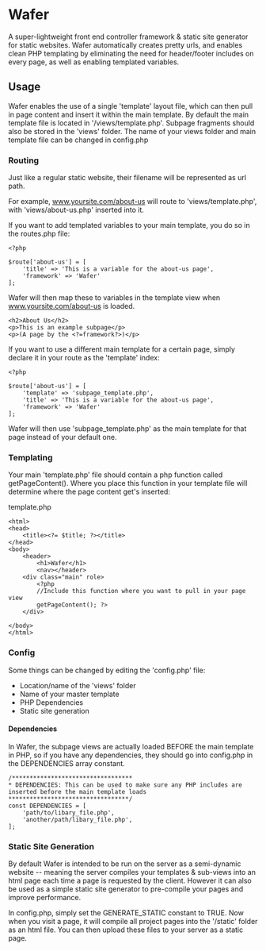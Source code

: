 # Wafer
A super-lightweight front end controller framework &amp; static site generator for static websites. Wafer automatically creates pretty urls, and enables clean PHP templating by eliminating the need for header/footer includes on every page, as well as enabling templated variables.

## Usage

Wafer enables the use of a single 'template' layout file, which can then pull in page content and insert it within the main template. By default the main template file is located in '/views/template.php'. Subpage fragments should also be stored in the 'views' folder. The name of your views folder and main template file can be changed in config.php

### Routing

Just like a regular static website, their filename will be represented as url path.

For example, www.yoursite.com/about-us will route to 'views/template.php', with 'views/about-us.php' inserted into it.

If you want to add templated variables to your main template, you do so in the routes.php file:
~~~~
<?php 

$route['about-us'] = [
    'title' => 'This is a variable for the about-us page',
    'framework' => 'Wafer'
];
~~~~

Wafer will then map these to variables in the template view when www.yoursite.com/about-us is loaded.
~~~~
<h2>About Us</h2>
<p>This is an example subpage</p>
<p>(A page by the <?=framework?>)</p>
~~~~
If you want to use a different main template for a certain page, simply declare it in your route as the 'template' index:
~~~~
<?php 

$route['about-us'] = [
    'template' => 'subpage_template.php',
    'title' => 'This is a variable for the about-us page',
    'framework' => 'Wafer'
];
~~~~
Wafer will then use 'subpage_template.php' as the main template for that page instead of your default one.

### Templating

Your main 'template.php' file should contain a php function called getPageContent(). Where you place this function in your template file will determine where the page content get's inserted:

template.php
~~~~
<html>
<head>
    <title><?= $title; ?></title>
</head>
<body>
    <header>
        <h1>Wafer</h1>
        <nav></header>
    <div class="main" role>
        <?php 
        //Include this function where you want to pull in your page view
        getPageContent(); ?>
    </div>

</body>
</html>
~~~~
### Config

Some things can be changed by editing the 'config.php' file:

*   Location/name of the 'views' folder
*   Name of your master template
*   PHP Dependencies
*   Static site generation

#### Dependencies

In Wafer, the subpage views are actually loaded BEFORE the main template in PHP, so if you have any dependencies, they should go into config.php in the DEPENDENCIES array constant.
~~~~
/**********************************
* DEPENDENCIES: This can be used to make sure any PHP includes are inserted before the main template loads
**********************************/
const DEPENDENCIES = [
    'path/to/libary_file.php',
    'another/path/libary_file.php',
];
~~~~
### Static Site Generation

By default Wafer is intended to be run on the server as a semi-dynamic website -- meaning the server compiles your templates & sub-views into an html page each time a page is requested by the client. However it can also be used as a simple static site generator to pre-compile your pages and improve performance.

In config.php, simply set the GENERATE_STATIC constant to TRUE. Now when you visit a page, it will compile all project pages into the '/static' folder as an html file. You can then upload these files to your server as a static page.
